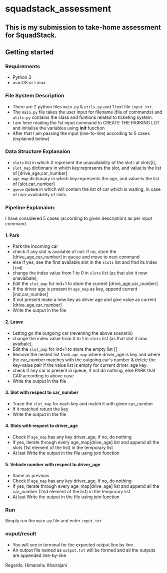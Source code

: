 # squadstack_assessment
## This is my submission to take-home assessment for SquadStack.

## Getting started
### Requirements
- Python 3
- macOS or Linux

### File System Description
- There are 2 python files ```main.py``` & ```utils.py``` and 1 text file ```input.txt```.
- The ```main.py``` file takes the user input for filename (file of commands) and ```utils.py``` contains the class and funtions related to ticketing system.
- I am here reading the 1st input command to CREATE THE PARKING LOT and initialise the variables using __init__ function
- After that I am passing the input (line-to-line) according to 5 cases (explained below)

### Data Structure Explanaion
- ```slots``` list in which 0 represent the unavailability of the slot i at slots[i],
- ```slot_map``` dictionary in which key:represents the slot, and value:is the list of [drive_age,car_number]
- ```age_map``` dictionary in which key:represents the age, and value:is the list of [slot,car_number]
- ```queue``` queue in which will contain the list of car which is waiting, in case of non-availability of slots

### Pipeline Explanaion:
I have considered 5 cases (according to given description) as per input command.

#### 1. Park
- Park the incoming car
- check if any slot is available of not: If no, store the [drive_age,car_number] in queue and move to next command
- else if yes, see the first available slot in the ```slots``` list and find its index (```ind```)
- change the index value from 1 to 0 in ```slots``` list (as that slot it now unavaibale),
- Edit the ```slot_map``` for ind+1 to store the current [drive_age,car_number]
- If the driver age is present in ```age_map``` as key, append current [ind,car_number]
- If not present make a new key as driver age and give value as current [drive_age,car_number]
- Write the output in the file

#### 2. Leave
- Letting go the outgoing car (reversing the above scenario)
- change the index value from 0 to 1 in ```slots``` list (as that slot it now avaibale),
- Edit the ```slot_map``` for ind+1 to store the empty list []
- Remove the nested list from ```age_map``` where driver_age is key and where the car_number matches with the outgoing car's number & delete the key-value pair if the value list is empty for current driver_age key.
- check if any car is present in queue, if not do nothing, else PARK that CAR according to above case
- Write the output in the file 

#### 3. Slot with respect to car_number
- Trace the ```slot_map``` for each key and match it with given car_number
- If it matched return the key
- Write the output in the file

#### 4. Slots with respect to driver_age
- Check if ```age_map``` has any key driver_age, if no, do nothing
- If yes, iterate through every age_map[drive_age] list and append all the slots (1st element of the list) in the temporary list
- At last Write the output in the file using join function

#### 5. Vehicle number with respect to driver_age
- Same as previous
- Check if ```age_map``` has any key driver_age, if no, do nothing
- If yes, iterate through every age_map[drive_age] list and append all the car_number (2nd element of the list) in the temporary list
- At last Write the output in the file using join function

### Run
Simply run the ```main.py``` file and enter ```input.txt```

### ouput/result
- You will see in terminal for the expected output line by line
- An output file named as ```output.txt``` will be formed and all the outputs are appended line-by-line


Regards: Himanshu Khairajani
